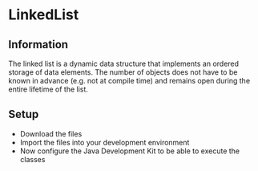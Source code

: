 # LinkedList
## Information
The linked list is a dynamic data structure that implements an ordered storage of data elements. The number of objects does not have to be known in advance (e.g. not at compile time) and remains open during the entire lifetime of the list.
## Setup
* Download the files<br>
* Import the files into your development environment<br>
* Now configure the Java Development Kit to be able to execute the classes
